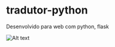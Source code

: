 # tradutor-python
Desenvolvido para web com python, flask 

![Alt text](https://ibb.co/G28ypxm?raw=true "Screen")
